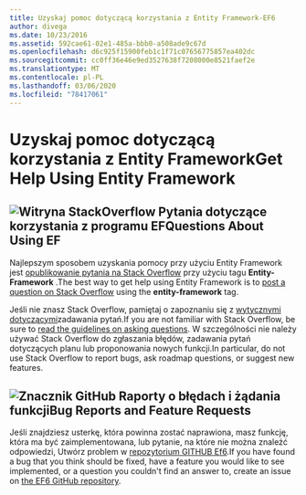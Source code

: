 ```yaml
---
title: Uzyskaj pomoc dotyczącą korzystania z Entity Framework-EF6
author: divega
ms.date: 10/23/2016
ms.assetid: 592cae61-02e1-485a-bbb0-a508ade9c67d
ms.openlocfilehash: d6c925f15900feb1c1f71c07656775857ea402dc
ms.sourcegitcommit: cc0ff36e46e9ed3527638f7208000e8521faef2e
ms.translationtype: MT
ms.contentlocale: pl-PL
ms.lasthandoff: 03/06/2020
ms.locfileid: "78417061"
---
```

# <a name="get-help-using-entity-framework"></a><span data-ttu-id="07b32-102">Uzyskaj pomoc dotyczącą korzystania z Entity Framework</span><span class="sxs-lookup"><span data-stu-id="07b32-102">Get Help Using Entity Framework</span></span>
## <a name="stackoverflow-questions-about-using-ef"></a>![Witryna StackOverflow](~/ef6/media/stackoverflow.png) <span data-ttu-id="07b32-104">Pytania dotyczące korzystania z programu EF</span><span class="sxs-lookup"><span data-stu-id="07b32-104">Questions About Using EF</span></span>  

<span data-ttu-id="07b32-105">Najlepszym sposobem uzyskania pomocy przy użyciu Entity Framework jest [opublikowanie pytania na Stack Overflow](https://stackoverflow.com/questions/ask) przy użyciu tagu **Entity-Framework** .</span><span class="sxs-lookup"><span data-stu-id="07b32-105">The best way to get help using Entity Framework is to [post a question on Stack Overflow](https://stackoverflow.com/questions/ask) using the **entity-framework** tag.</span></span>  

<span data-ttu-id="07b32-106">Jeśli nie znasz Stack Overflow, pamiętaj o zapoznaniu się z [wytycznymi dotyczącymi](https://stackoverflow.com/help/asking)zadawania pytań.</span><span class="sxs-lookup"><span data-stu-id="07b32-106">If you are not familiar with Stack Overflow, be sure to [read the guidelines on asking questions](https://stackoverflow.com/help/asking).</span></span> <span data-ttu-id="07b32-107">W szczególności nie należy używać Stack Overflow do zgłaszania błędów, zadawania pytań dotyczących planu lub proponowania nowych funkcji.</span><span class="sxs-lookup"><span data-stu-id="07b32-107">In particular, do not use Stack Overflow to report bugs, ask roadmap questions, or suggest new features.</span></span>  

## <a name="github-mark-bug-reports-and-feature-requests"></a>![Znacznik GitHub](~/ef6/media/github-mark-32px.png) <span data-ttu-id="07b32-109">Raporty o błędach i żądania funkcji</span><span class="sxs-lookup"><span data-stu-id="07b32-109">Bug Reports and Feature Requests</span></span>  

<span data-ttu-id="07b32-110">Jeśli znajdziesz usterkę, która powinna zostać naprawiona, masz funkcję, która ma być zaimplementowana, lub pytanie, na które nie można znaleźć odpowiedzi, Utwórz problem w [repozytorium GITHUB Ef6](https://github.com/aspnet/EntityFramework6/issues).</span><span class="sxs-lookup"><span data-stu-id="07b32-110">If you have found a bug that you think should be fixed, have a feature you would like to see implemented, or a question you couldn't find an answer to, create an issue on [the EF6 GitHub repository](https://github.com/aspnet/EntityFramework6/issues).</span></span>
